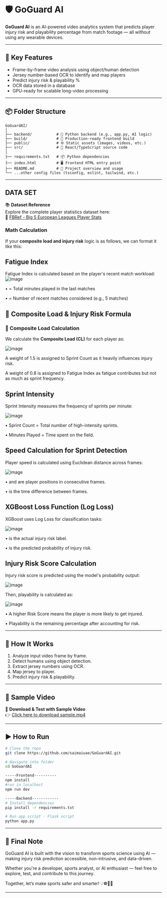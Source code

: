 # 🛡️ GoGuard AI

**GoGuard AI** is an AI-powered video analytics system that predicts player injury risk and playability percentage from match footage — all without using any wearable devices.

---

## 🎯 Key Features

- Frame-by-frame video analysis using object/human detection
- Jersey number-based OCR to identify and map players
- Predict injury risk & playability %
- OCR data stored in a database
- GPU-ready for scalable long-video processing

---

## 📦 Folder Structure
```
GoGuardAI/
│
├── backend/           # 🧠 Python backend (e.g., app.py, AI logic)
├── build/             # 🚀 Production-ready frontend build
├── public/            # 🌐 Static assets (images, videos, etc.)
├── src/               # 🧩 React/TypeScript source code
│
├── requirements.txt   # 📦 Python dependencies
├── index.html         # 🖥️ Frontend HTML entry point
├── README.md          # 📘 Project overview and usage
└── ...other config files (tsconfig, eslint, tailwind, etc.)
```
---
## DATA SET
📚 **Dataset Reference**  
Explore the complete player statistics dataset here:  
🔗 [FBRef - Big 5 European Leagues Player Stats](https://fbref.com/en/comps/Big5/players/Big-5-European-Leagues-Stats)


### Math Calculation

If your **composite load and injury risk** logic is as follows, we can format it like this:

## Fatigue Index

Fatigue Index is calculated based on the player's recent match workload: 
  ![image](https://github.com/user-attachments/assets/07dd3bc0-e4f2-499f-8480-94f5b3c5e360)

•	= Total minutes played in the last matches

•	= Number of recent matches considered (e.g., 5 matches) 

## 🧮 Composite Load & Injury Risk Formula

### 📌 Composite Load Calculation

We calculate the **Composite Load (CL)** for each player as:

![image](https://github.com/user-attachments/assets/ce9a82ec-6d79-426d-9bd6-c0e0ff67c857)

A weight of 1.5 is assigned to Sprint Count as it heavily influences injury risk. 

A weight of 0.8 is assigned to Fatigue Index as fatigue contributes but not as much as sprint frequency. 

## Sprint Intensity

Sprint Intensity measures the frequency of sprints per minute: 

  ![image](https://github.com/user-attachments/assets/1ff98d59-afca-4022-81b2-739947b1a831)

 • 	Sprint Count = Total number of high-intensity sprints.
 
 • 	Minutes Played = Time spent on the field. 

## Speed Calculation for Sprint Detection 

Player speed is calculated using Euclidean distance across frames: 

  ![image](https://github.com/user-attachments/assets/2be63e0e-909d-4842-9cb1-0b63329e4785)

•	and are player positions in consecutive frames. 

•	is the time difference between frames. 

## XGBoost Loss Function (Log Loss) 

XGBoost uses Log Loss for classification tasks: 

  ![image](https://github.com/user-attachments/assets/fdcf7662-e227-4da0-90fa-e3646c04b86d)

•	is the actual injury risk label. 

•	is the predicted probability of injury risk. 

## Injury Risk Score Calculation 

Injury risk score is predicted using the model's probability output: 

  ![image](https://github.com/user-attachments/assets/b9649bca-db53-42b9-a855-631b4e3f6bc1)
  
Then, playability is calculated as: 

  ![image](https://github.com/user-attachments/assets/eb7ea474-84dc-40cd-8ed7-523c3afc3e92)
  
•	A higher Risk Score means the player is more likely to get injured.

•	Playability is the remaining percentage after accounting for risk. 

---

## 🧠 How It Works

1. Analyze input video frame by frame.
2. Detect humans using object detection.
3. Extract jersey numbers using OCR.
4. Map jersey to player.
5. Predict injury risk & playability.

---

## 🧪 Sample Video

🎥 **Download & Test with Sample Video**  
👉 [Click here to download sample.mp4](https://drive.google.com/drive/folders/1kSuCdvD6frsnjat9jIANVlZm5jwWrDE7?usp=drive_link)

---

## ▶️ How to Run

```bash
# Clone the repo
git clone https://github.com/saimaiuae/GoGuardAI.git

# Navigate into folder
cd GoGuardAI

-----Frontend----------
npm install
#run in localhost
npm run dev 

-----Backend------------
# Install dependencies
pip install -r requirements.txt

# Run app script - Flask script
python app.py 
```

---

## 🙏 Final Note

GoGuard AI is built with the vision to transform sports science using AI — making injury risk prediction accessible, non-intrusive, and data-driven.

Whether you're a developer, sports analyst, or AI enthusiast — feel free to explore, test, and contribute to this journey.

Together, let’s make sports safer and smarter! 💡⚽🏃‍♂️

---




